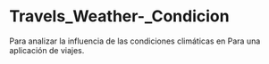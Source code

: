 # Travels_Weather-_Condicion
Para analizar la influencia de las condiciones climáticas en Para una aplicación de viajes.
